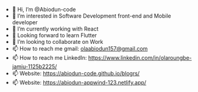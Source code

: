 - 👋 Hi, I’m @Abiodun-code
- 👀 I’m interested in Software Development front-end and Mobile developer
- 🌱 I’m currently working with React
- 🌱 Looking forward to learn Flutter
- 💞️ I’m looking to collaborate on Work
- 📫 How to reach me gmail: olaabiodun157@gmail.com
- 📫 How to reach me LinkedIn: https://www.linkedin.com/in/olaroungbe-jamiu-1125b2225/
- 📫 Website: https://abiodun-code.github.io/blogrs/
- 📫 Website: https://abiodun-appwind-123.netlify.app/
<!---
I'm a Junior Software and Mobile Developer with Experience in Information Technology with Experience in Building real world Project and Solving world Problem in I.T world, am looking for a challenging opportunity that will enable me to use my skills and abilities to achieve a challenging goal.
Experience: HTML, CSS, JavaScript, React, Flutter, Bootstrap, Tailwind CSS.
--->
